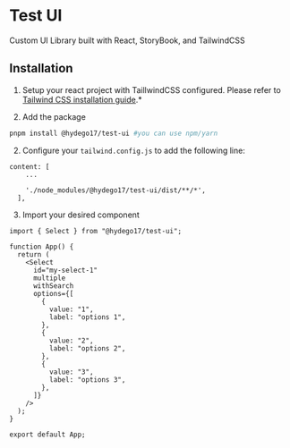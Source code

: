 # Test UI

Custom UI Library built with React, StoryBook, and TailwindCSS

## Installation

1. Setup your react project with TaillwindCSS configured. Please refer to [Tailwind CSS installation guide](https://tailwindcss.com/docs/installation/framework-guides).\*

1. Add the package

```sh
pnpm install @hydego17/test-ui #you can use npm/yarn
```

2. Configure your `tailwind.config.js` to add the following line:

```
content: [
    ...

    './node_modules/@hydego17/test-ui/dist/**/*',
  ],
```

3. Import your desired component

```tsx
import { Select } from "@hydego17/test-ui";

function App() {
  return (
    <Select
      id="my-select-1"
      multiple
      withSearch
      options={[
        {
          value: "1",
          label: "options 1",
        },
        {
          value: "2",
          label: "options 2",
        },
        {
          value: "3",
          label: "options 3",
        },
      ]}
    />
  );
}

export default App;
```
